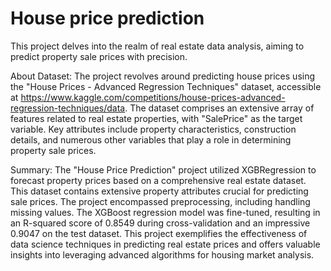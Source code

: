 # House price prediction
This project delves into the realm of real estate data analysis, aiming to predict property sale prices with precision.

About Dataset:
The project revolves around predicting house prices using the "House Prices - Advanced Regression Techniques" dataset, accessible at https://www.kaggle.com/competitions/house-prices-advanced-regression-techniques/data. The dataset comprises an extensive array of features related to real estate properties, with "SalePrice" as the target variable. Key attributes include property characteristics, construction details, and numerous other variables that play a role in determining property sale prices.

Summary: The "House Price Prediction" project utilized XGBRegression to forecast property prices based on a comprehensive real estate dataset. This dataset contains extensive property attributes crucial for predicting sale prices. The project encompassed preprocessing, including handling missing values. The XGBoost regression model was fine-tuned, resulting in an R-squared score of 0.8549 during cross-validation and an impressive 0.9047 on the test dataset. This project exemplifies the effectiveness of data science techniques in predicting real estate prices and offers valuable insights into leveraging advanced algorithms for housing market analysis.
